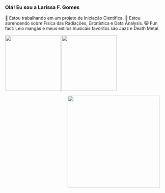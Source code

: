 ### Olá! Eu sou a Larissa F. Gomes

 🧪 Estou trabalhando em um projeto de Iniciação Científica.
 🌱 Estou aprendendo sobre Física das Radiações, Estatística e Data Analysis.
 😸 Fun fact: Leio mangás e meus estilos musicais favoritos são Jazz e Death Metal.

<div>
  <a href="https://beacons.al/LarissaFGomes">
  <img height="180em" src="https://github-readme-stats.vercel.app/api?username=LarissaFGomes&show_icons=true&theme=tokyonight"/>
  <img height="180em" src="https://github-readme-stats.vercel.app/api/top-langs/?username=LarissaFGomes&layout=compact&theme=tokyonight"/>
</div>

<p align="right">
<img width="300em" height="300em" src="https://user-images.githubusercontent.com/99930390/154719713-078da26a-c354-4dd7-9c31-6303fa314ae8.gif"/>
<p/>
 
